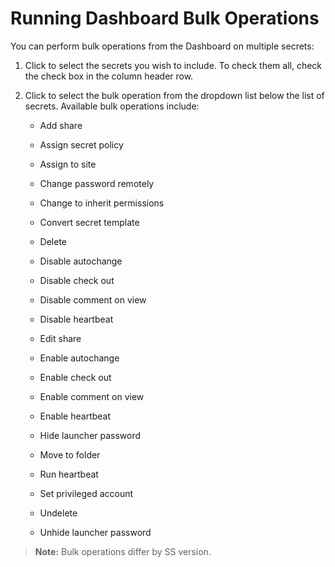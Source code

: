 [title]: # (Running Dashboard Bulk Operations)
[tags]: # (Bulk Operations, Dashboard)
[priority]: # (1000)

# Running Dashboard Bulk Operations

You can perform bulk operations from the Dashboard on multiple secrets:

1. Click to select the secrets you wish to include. To check them all, check the check box in the column header row.

1. Click to select the bulk operation from the dropdown list below the list of secrets. Available bulk operations include:

   - Add share

   - Assign secret policy

   - Assign to site

   - Change password remotely

   - Change to inherit permissions

   - Convert secret template

   - Delete

   - Disable autochange

   - Disable check out

   - Disable comment on view

   - Disable heartbeat

   - Edit share

   - Enable autochange

   - Enable check out

   - Enable comment on view

   - Enable heartbeat

   - Hide launcher password

   - Move to folder

   - Run heartbeat

   - Set privileged account

   - Undelete

   - Unhide launcher password

> **Note:** Bulk operations differ by SS version.
